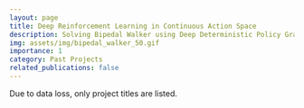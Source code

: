 ```yaml
---
layout: page
title: Deep Reinforcement Learning in Continuous Action Space
description: Solving Bipedal Walker using Deep Deterministic Policy Gradient
img: assets/img/bipedal_walker_50.gif
importance: 1
category: Past Projects
related_publications: false
---
```


Due to data loss, only project titles are listed.
